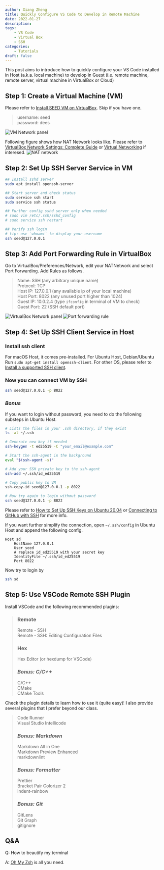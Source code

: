 ```yaml
---
author: Xiang Zheng
title: Quickly Configure VS Code to Develop in Remote Machine
date: 2022-01-27
description:
tags:
    - VS Code
    - Virtual Box
    - SSH
categories:
    - Tutorials
draft: false
---
```


This post aims to introduce how to quickly configure your VS Code installed in Host (a.k.a. local machine) to develop in Guest (i.e. remote machine, remote server, virtual machine in VirtualBox or Cloud)

## Step 1: Create a Virtual Machine (VM)

Please refer to [Install SEED VM on VirtualBox](https://github.com/seed-labs/seed-labs/blob/master/manuals/vm/seedvm-manual.md). Skip if you have one.

> username: seed  
> password: dees

![VM Network panel](VM_network_conf.png)

Following figure shows how NAT Network looks like. Please refer to [VirtualBox Network Settings: Complete Guide](https://www.nakivo.com/blog/virtualbox-network-setting-guide/) or [Virtual Networking](https://www.virtualbox.org/manual/ch06.html) if interesed.
![NAT network](NAT_network.png)

## Step 2: Set Up SSH Server Service in VM

```bash
## Install sshd server
sudo apt install openssh-server

## Start server and check status
sudo service ssh start
sudo service ssh status

## Further config sshd server only when needed
# sudo vim /etc/.ssh/sshd_config
# sudo service ssh restart

## Verify ssh login
# tip: use `whoami` to display your username
ssh seed@127.0.0.1
```

## Step 3: Add Port Forwarding Rule in VirtualBox

Go to VirtualBox/Preferences/Network, edit your NATNetwork and select Port Forwarding. Add Rules as follows.

> Name: SSH (any arbitrary unique name)  
> Protocol: TCP  
> Host IP: 127.0.0.1 (any available ip of your local machine)  
> Host Port: 8022 (any unused port higher than 1024)  
> Guest IP: 10.0.2.4 (type `ifconfig` in terminal of VM to check)  
> Guest Port: 22 (SSH default port)

![VirtualBox Network panel](port_forwarding.png)
![Port forwarding rule](rule.png)

## Step 4: Set Up SSH Client Service in Host

### Install ssh client

For macOS Host, it comes pre-installed. For Ubuntu Host, Debian/Ubuntu Run `sudo apt-get install openssh-client`. For other OS, please refer to [Install a supported SSH client](https://code.visualstudio.com/docs/remote/troubleshooting#_installing-a-supported-ssh-client).

### Now you can connect VM by SSH

```bash
ssh seed@127.0.0.1 -p 8022
```

### _Bonus_

If you want to login without password, you need to do the following substeps in Ubuntu Host.

```bash
# Lists the files in your .ssh directory, if they exist
ls -al ~/.ssh

# Generate new key if needed
ssh-keygen -t ed25519 -C "your_email@example.com"

# Start the ssh-agent in the background
eval "$(ssh-agent -s)"

# Add your SSH private key to the ssh-agent
ssh-add ~/.ssh/id_ed25519

# Copy public key to VM
ssh-copy-id seed@127.0.0.1 -p 8022

# Now try again to login without password
ssh seed@127.0.0.1 -p 8022
```

Please refer to [How to Set Up SSH Keys on Ubuntu 20.04](https://www.digitalocean.com/community/tutorials/how-to-set-up-ssh-keys-on-ubuntu-20-04) or [Connecting to GitHub with SSH](https://docs.github.com/en/authentication/connecting-to-github-with-ssh) for more info.

If you want further simplify the connection, open `~/.ssh/config` in Ubuntu Host and append the following config.

```ssh_config
Host sd
    HostName 127.0.0.1
    User seed
    # replace id_ed25519 with your secret key
    IdentityFile ~/.ssh/id_ed25519
    Port 8022
```

Now try to login by

```bash
ssh sd
```

## Step 5: Use VSCode Remote SSH Plugin

Install VSCode and the following recommended plugins:

> ### Remote
>
> Remote - SSH  
> Remote - SSH: Editing Configuration Files
>
> ### Hex
>
> Hex Editor (or hexdump for VSCode)
>
> ### _Bonus: C/C++_
>
> C/C++  
> CMake  
> CMake Tools

Check the plugin details to learn how to use it (quite easy)! I also provide several plugins that I prefer beyond our class.

> Code Runner  
> Visual Studio Intellicode
>
> ### _Bonus: Markdown_
>
> Markdown All in One  
> Markdown Preview Enhanced  
> markdownlint
>
> ### _Bonus: Formatter_
>
> Prettier  
> Bracket Pair Colorizer 2  
> indent-rainbow
>
> ### _Bonus: Git_
>
> GitLens  
> Git Graph  
> gitignore

## Q&A

Q: How to beautify my terminal

A: [Oh My Zsh](https://github.com/ohmyzsh/ohmyzsh) is all you need.
